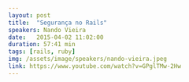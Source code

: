 ```yaml
---
layout: post
title:  "Segurança no Rails"
speakers: Nando Vieira
date:   2015-04-02 11:02:00
duration: 57:41 min
tags: [rails, ruby]
img: /assets/image/speakers/nando-vieira.jpeg
link: https://www.youtube.com/watch?v=GPglTMw-2Hw
---
```


